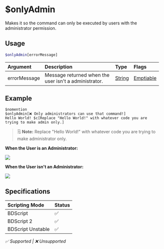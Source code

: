 # $onlyAdmin
Makes it so the command can only be executed by users with the administrator permission.

## Usage
```php
$onlyAdmin[errorMessage]
```

| Argument | Description | Type | Flags |
| :---- | :---- | :---- | :---- |
| errorMessage | Message returned when the user isn't a administrator. | [String](/src/resources/arguments/types.md#string) | [Emptiable](/src/resources/arguments/flags.md#emptiable)


## Example
```
$nomention
$onlyAdmin[❌ Only administrators can use that command!]
Hello World! $c[Replace "Hello World!" with whatever code you are trying to make admin only.]
```
> 🗒️ **Note:** Replace "Hello World!" with whatever code you are trying to make administrator only.

**When the User is an Administrator:**

![](https://user-images.githubusercontent.com/69215413/148146280-d9353988-2422-4a91-8710-18774f1c1681.png)

**When the User isn't an Administrator:**

![](https://user-images.githubusercontent.com/69215413/148146279-28ccfcf4-533c-4424-a148-29bd801579e6.png)

## Specifications
| Scripting Mode | Status
| :---- | :---- |
| BDScript | ✅ |
| BDScript 2 | ✅ |
| BDScript Unstable | ✅ |

*✅ Supported | ❌ Unsupported*